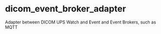 # dicom_event_broker_adapter
Adapter between DICOM UPS Watch and Event and Event Brokers, such as MQTT
